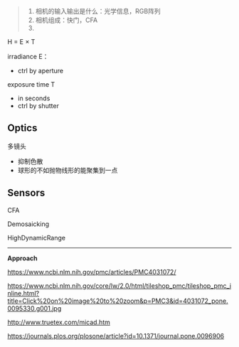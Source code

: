 > 1. 相机的输入输出是什么：光学信息，RGB阵列
> 2. 相机组成：快门，CFA
> 3. 



H = E × T

irradiance E：

* ctrl by aperture

exposure time T

* in seconds
* ctrl by shutter

## Optics

多镜头

* 抑制色散
* 球形的不如抛物线形的能聚集到一点

## Sensors

CFA

Demosaicking



HighDynamicRange

---

**Approach**



https://www.ncbi.nlm.nih.gov/pmc/articles/PMC4031072/

https://www.ncbi.nlm.nih.gov/core/lw/2.0/html/tileshop_pmc/tileshop_pmc_inline.html?title=Click%20on%20image%20to%20zoom&p=PMC3&id=4031072_pone.0095330.g001.jpg

http://www.truetex.com/micad.htm

https://journals.plos.org/plosone/article?id=10.1371/journal.pone.0096906